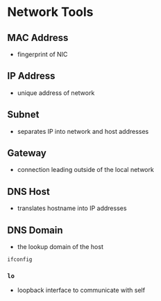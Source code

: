 # Network Tools

## MAC Address
* fingerprint of NIC

## IP Address
* unique address of network

## Subnet
* separates IP into network and host addresses

## Gateway
* connection leading outside of the local network

## DNS Host
* translates hostname into IP addresses

## DNS Domain
* the lookup domain of the host

`ifconfig`

### `lo`
* loopback interface to communicate with self